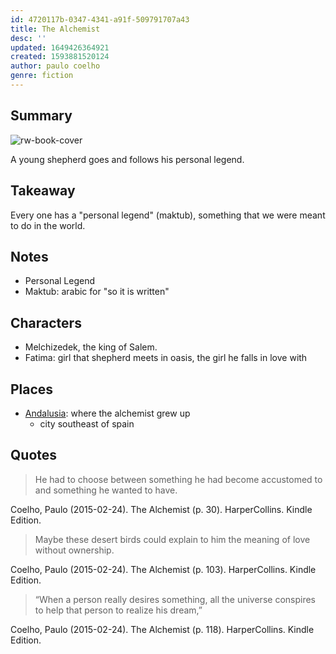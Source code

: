 ```yaml
---
id: 4720117b-0347-4341-a91f-509791707a43
title: The Alchemist
desc: ''
updated: 1649426364921
created: 1593881520124
author: paulo coelho
genre: fiction
---
```


## Summary
![rw-book-cover](https://images-na.ssl-images-amazon.com/images/I/51Z0nLAfLmL._SL200_.jpg)

A young shepherd goes and follows his personal legend.

## Takeaway

Every one has a "personal legend" (maktub), something that we were meant to do in the world. 

## Notes
- Personal Legend
- Maktub: arabic for "so it is written"

## Characters
- Melchizedek, the king of Salem.
- Fatima: girl that shepherd meets in oasis, the girl he falls in love with

## Places
- [Andalusia](https://en.wikipedia.org/wiki/Andalusiahttps://en.wikipedia.org/wiki/Andalusia): where the alchemist grew up
  - city southeast of spain


## Quotes

> He had to choose between something he had become accustomed to and something he wanted to have.

Coelho, Paulo (2015-02-24). The Alchemist (p. 30). HarperCollins. Kindle Edition.


> Maybe these desert birds could explain to him the meaning of love without ownership.

Coelho, Paulo (2015-02-24). The Alchemist (p. 103). HarperCollins. Kindle Edition.


> “When a person really desires something, all the universe conspires to help that person to realize his dream,”

Coelho, Paulo (2015-02-24). The Alchemist (p. 118). HarperCollins. Kindle Edition.
